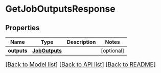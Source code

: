 # GetJobOutputsResponse

## Properties
Name | Type | Description | Notes
------------ | ------------- | ------------- | -------------
**outputs** | [**JobOutputs**](JobOutputs.md) |  | [optional] 

[[Back to Model list]](../README.md#documentation-for-models) [[Back to API list]](../README.md#documentation-for-api-endpoints) [[Back to README]](../README.md)

<style>
     p, ul, ol, li { font-size: 18px !important;}
</style>


